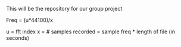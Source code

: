 This will be the repository for our group project

Freq = (u*44100)/x

u = fft index
x = # samples recorded = sample freq * length of file (in seconds)